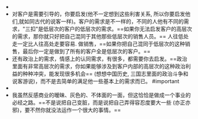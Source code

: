 -
- 对客户是需要引导的，你要启发(他不一定想到这些利害关系, 所以你要启发他们,就如同古代的说客一样)。客户的需求是不一样的，不同的人他有不同的需求，"三扣"是低层次的客户的低层次的需求。==如果你无法启发客户的高层次的需求，那你就只好把自己混同于其他那些低层次的销售人员。== 人往低处走一定比人往高处走要容易. 做销售，==如果你把自己混同于低层次的这种销售，最后你一定是做到了所有的客户全是低层次的客户。==
- 还有政治上的需求，情感上的认同需求，有很多，都需要你去启发。==政治里面有非常高层次的需求，你如果能够涉及到客户内部的高层次的这种政治利益的种种冲突，能发现很多机会== (想想中国历史, 三国志里面的政治斗争和说客游说)，而不是去简单的满足他一些基本上的需求而已。 #important
-
- 我虽然反感商业的暧昧、灰色的、不体面的一面，但这恰恰是做成一个事业的必经之路。==不是说把自己变脏，而是说把自己弄得容忍度要大一些 (亦正亦邪)，要不然你就没法运作一个很大的事情。==